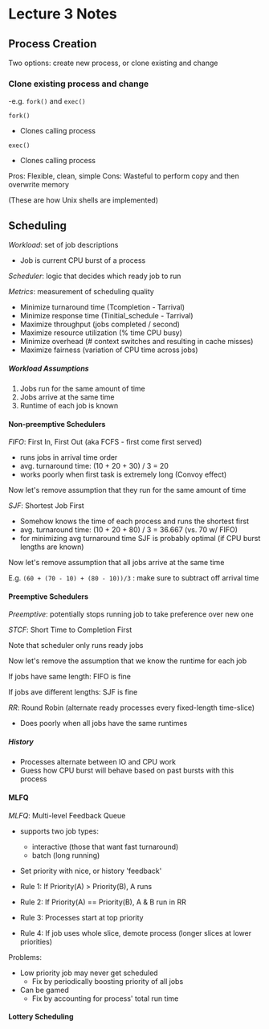 # Lecture 3 Notes

## Process Creation

Two options: create new process, or clone existing and change

### Clone existing process and change
-e.g. `fork()` and `exec()`

`fork()`
  - Clones calling process

`exec()`
  - Clones calling process

Pros: Flexible, clean, simple
Cons: Wasteful to perform copy and then overwrite memory

(These are how Unix shells are implemented)

## Scheduling

_Workload_: set of job descriptions
  - Job is current CPU burst of a process

_Scheduler_: logic that decides which ready job to run

_Metrics_: measurement of scheduling quality
  - Minimize turnaround time (Tcompletion - Tarrival)
  - Minimize response time (Tinitial_schedule - Tarrival)
  - Maximize throughput (jobs completed / second)
  - Maximize resource utilization (% time CPU busy)
  - Minimize overhead (# context switches and resulting in cache misses)
  - Maximize fairness (variation of CPU time across jobs)

##### Workload Assumptions

1. Jobs run for the same amount of time
2. Jobs arrive at the same time
3. Runtime of each job is known

#### Non-preemptive Schedulers

_FIFO_: First In, First Out (aka FCFS - first come first served)
  - runs jobs in arrival time order
  - avg. turnaround time: (10 + 20 + 30) / 3 = 20
  - works poorly when first task is extremely long (Convoy effect)

Now let's remove assumption that they run for the same amount of time

_SJF_: Shortest Job First
  - Somehow knows the time of each process and runs the shortest first
  - avg. turnaround time: (10 + 20 + 80) / 3 = 36.667 (vs. 70 w/ FIFO)
  - for minimizing avg turnaround time SJF is probably optimal (if CPU burst lengths are known)

Now let's remove assumption that all jobs arrive at the same time

E.g. `(60 + (70 - 10) + (80 - 10))/3` : make sure to subtract off arrival time

#### Preemptive Schedulers

_Preemptive_: potentially stops running job to take preference over new one

_STCF_: Short Time to Completion First

Note that scheduler only runs ready jobs

Now let's remove the assumption that we know the runtime for each job

If jobs have same length: FIFO is fine

If jobs ave different lengths: SJF is fine

_RR_: Round Robin (alternate ready processes every fixed-length time-slice)
  - Does poorly when all jobs have the same runtimes

##### History

- Processes alternate between IO and CPU work
- Guess how CPU burst will behave based on past bursts with this process

#### MLFQ

_MLFQ_: Multi-level Feedback Queue
  - supports two job types:
    - interactive (those that want fast turnaround)
    - batch (long running)
  - Set priority with nice, or history 'feedback'

- Rule 1: If Priority(A) > Priority(B), A runs
- Rule 2: If Priority(A) == Priority(B), A & B run in RR
- Rule 3: Processes start at top priority
- Rule 4: If job uses whole slice, demote process (longer slices at lower priorities)

Problems:
  - Low priority job may never get scheduled
    - Fix by periodically boosting priority of all jobs
  - Can be gamed
    - Fix by accounting for process' total run time

#### Lottery Scheduling
